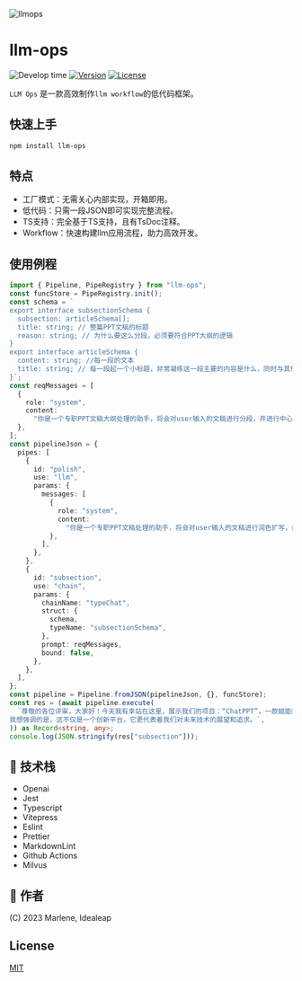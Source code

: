 ![llmops](https://github.com/IdeaLeap/llm-ops/assets/49270362/99243bfe-daa9-43c2-a7c9-bbcb615815f4)

# llm-ops

<p>
<img src="https://wakatime.com/badge/user/5bfd81bc-9515-462b-a942-069791b283b7/project/af5f20a2-48c4-4ffb-81b8-7c330a9ee330.svg?style=flat-square"  alt="Develop time"/>
<a href="https://www.npmjs.com/package/llm-ops"><img src="https://img.shields.io/npm/v/llm-ops.svg?style=flat&colorA=18181B&colorB=28CF8D" alt="Version"></a>
<a href="./LICENSE"><img src="https://img.shields.io/github/license/idealeap/llm-ops.svg?style=flat&colorA=18181B&colorB=28CF8D" alt="License"></a>
</p>

`LLM Ops` 是一款高效制作`llm workflow`的低代码框架。

## 快速上手

```bash
npm install llm-ops
```

## 特点

- 工厂模式：无需关心内部实现，开箱即用。
- 低代码：只需一段JSON即可实现完整流程。
- TS支持：完全基于TS支持，且有TsDoc注释。
- Workflow：快速构建llm应用流程，助力高效开发。

## 使用例程

```ts
import { Pipeline, PipeRegistry } from "llm-ops";
const funcStore = PipeRegistry.init();
const schema = `
export interface subsectionSchema {
  subsection: articleSchema[];
  title: string; // 整篇PPT文稿的标题
  reason: string; // 为什么要这么分段，必须要符合PPT大纲的逻辑
}
export interface articleSchema {
  content: string; //每一段的文本
  title: string; // 每一段起一个小标题，非常凝练这一段主要的内容是什么，同时与其他段落保持一个一致性的风格
}`;
const reqMessages = [
  {
    role: "system",
    content:
      "你是一个专职PPT文稿大纲处理的助手，将会对user输入的文稿进行分段，并进行中心点提取成小标题。给出整篇PPT文稿的标题,分段的理由，每段小标题和对应的内容。",
  },
];
const pipelineJson = {
  pipes: [
    {
      id: "polish",
      use: "llm",
      params: {
        messages: [
          {
            role: "system",
            content:
              "你是一个专职PPT文稿处理的助手，将会对user输入的文稿进行润色扩写，内容补充，但是原来的一些信息要点不丢失。",
          },
        ],
      },
    },
    {
      id: "subsection",
      use: "chain",
      params: {
        chainName: "typeChat",
        struct: {
          schema,
          typeName: "subsectionSchema",
        },
        prompt: reqMessages,
        bound: false,
      },
    },
  ],
};
const pipeline = Pipeline.fromJSON(pipelineJson, {}, funcStore);
const res = (await pipeline.execute(
  `尊敬的各位评审，大家好！今天我有幸站在这里，展示我们的项目：“ChatPPT”，一款赋能新时代、引领PPT制作革命的创新平台。
我想强调的是，这不仅是一个创新平台，它更代表着我们对未来技术的展望和追求。`,
)) as Record<string, any>;
console.log(JSON.stringify(res["subsection"]));
```

## 🎨 技术栈

- Openai
- Jest
- Typescript
- Vitepress
- Eslint
- Prettier
- MarkdownLint
- Github Actions
- Milvus

## 📄 作者

(C) 2023 Marlene, Idealeap

## License

[MIT](./LICENSE)

